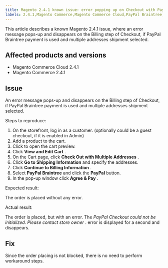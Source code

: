 ```yaml
---
title: Magento 2.4.1 known issue: error popping up on Checkout with PayPal Braintree
labels: 2.4.1,Magento Commerce,Magento Commerce Cloud,PayPal Braintree,known issues,troubleshooting
---
```


This article describes a known Magento 2.4.1 issue, where an error message pops-up and disappears on the Billing step of Checkout, if PayPal Braintree payment is used and multiple addresses shipment selected.

## Affected products and versions

* Magento Commerce Cloud 2.4.1
* Magento Commerce 2.4.1

## Issue

An error message pops-up and disappears on the Billing step of Checkout, if PayPal Braintree payment is used and multiple addresses shipment selected.

 <span class="wysiwyg-underline">Steps to reproduce:</span>

1. On the storefront, log in as a customer. (optionally could be a guest checkout, if it is enabled in Admin)
1. Add a product to the cart.
1. Click to open the cart preview.
1. Click **View and Edit Cart** .
1. On the Cart page, click **Check Out with Multiple Addresses** .
1. Click **Go to Shipping Information** and specify the addresses.
1. Click **Continue to Billing Information** .
1. Select **PayPal Braintree** and click the **PayPal** button.
1. In the pop-up window click **Agree & Pay** .

 <span class="wysiwyg-underline">Expected result:</span>

The order is placed without any error.

 <span class="wysiwyg-underline">Actual result:</span>

The order is placed, but with an error. The *PayPal Checkout could not be initialized. Please contact store owner* .  error is displayed for a second and disappears.

## Fix

Since the order placing is not blocked, there is no need to perform workaround steps.
